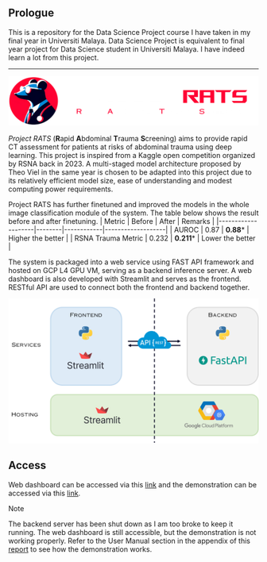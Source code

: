 ## Prologue
This is a repository for the Data Science Project course I have taken in my final year in Universiti Malaya. Data Science Project is equivalent to final year project for Data Science student in Universiti Malaya. I have indeed learn a lot from this project.

---

<p align="center">
  <img src="static/imgs/Logo_text_hor_sub_dark.png" width="520" alt="Project RATS Logo"/>
</p>

*Project RATS* (**R**apid **A**bdominal **T**rauma **S**creening) aims to provide rapid CT assessment for patients at risks of abdominal trauma using deep learning. This project is inspired from a Kaggle open competition organized by RSNA back in 2023. A multi-staged model architecture proposed by Theo Viel in the same year is chosen to be adapted into this project due to its relatively efficient model size, ease of understanding and modest computing power requirements.

Project RATS has further finetuned and improved the models in the whole image classification module of the system. The table below shows the result before and after finetuning.
| Metric             | Before | After      | Remarks           |
|--------------------|--------|------------|-------------------|
| AUROC              | 0.87   | **0.88***  | Higher the better |
| RSNA Trauma Metric | 0.232  | **0.211*** | Lower the better  |

The system is packaged into a web service using FAST API framework and hosted on GCP L4 GPU VM, serving as a backend inference server. A web dashboard is also developed with Streamlit and serves as the frontend. RESTful API are used to connect both the frontend and backend together. 

<p align="center">
  <img src="static/imgs/deployment-diagram.png" width="600" alt="Deployment Diagram"/>
</p>


## Access
Web dashboard can be accessed via this [link](project-rats.streamlit.app) and the demonstration can be accessed via this [link](project-rats.streamlit.vercel.app/Model_Lab).

> [!NOTE]
> The backend server has been shut down as I am too broke to keep it running. The web dashboard is still accessible, but the demonstration is not working properly. Refer to the User Manual section in the appendix of this [report](https://github.com/Programmer420-1/project-rats/blob/main/Final%20Report%20%26%20User%20Manual.pdf) to see how the demonstration works.
